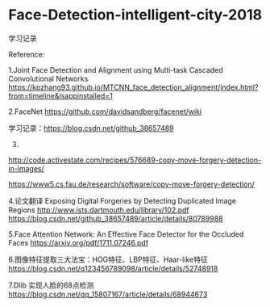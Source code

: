 # Face-Detection-intelligent-city-2018
学习记录

Reference:

1.Joint Face Detection and Alignment using Multi-task Cascaded Convolutional Networks
https://kpzhang93.github.io/MTCNN_face_detection_alignment/index.html?from=timeline&isappinstalled=1

2.FaceNet
https://github.com/davidsandberg/facenet/wiki

学习记录：https://blog.csdn.net/github_38657489

3.
http://code.activestate.com/recipes/576689-copy-move-forgery-detection-in-images/

https://www5.cs.fau.de/research/software/copy-move-forgery-detection/

4.论文翻译
Exposing Digital Forgeries by Detecting Duplicated Image Regions http://www.ists.dartmouth.edu/library/102.pdf
https://blog.csdn.net/github_38657489/article/details/80789988

5.Face Attention Network: An Effective Face Detector for the Occluded Faces
https://arxiv.org/pdf/1711.07246.pdf

6.图像特征提取三大法宝：HOG特征、LBP特征、Haar-like特征
https://blog.csdn.net/q123456789098/article/details/52748918

7.Dlib 实现人脸的68点检测
https://blog.csdn.net/qq_15807167/article/details/68944673
